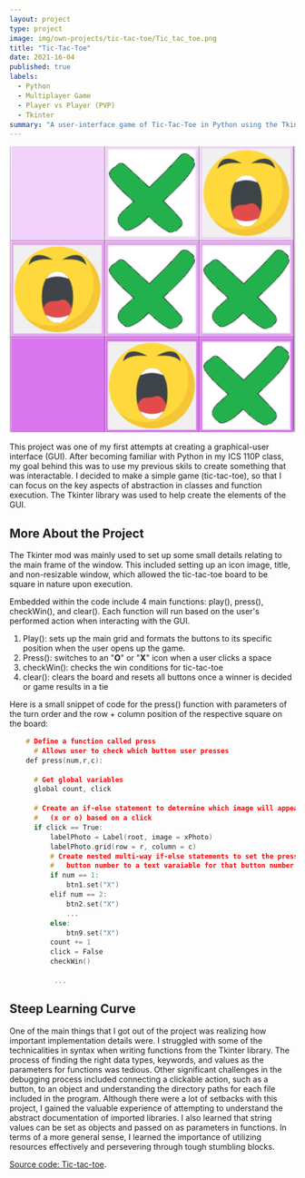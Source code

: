 ```yaml
---
layout: project
type: project
image: img/own-projects/tic-tac-toe/Tic_tac_toe.png
title: "Tic-Tac-Toe"
date: 2021-16-04
published: true
labels:
  - Python
  - Multiplayer Game
  - Player vs Player (PVP)
  - Tkinter
summary: "A user-interface game of Tic-Tac-Toe in Python using the Tkinter mod and Tkinter library functions."
---
```


<img class="img-fluid" src="../img/own-projects/tic-tac-toe/Tic_tac_toe.png">

This project was one of my first attempts at creating a graphical-user interface (GUI). After becoming familiar with Python in my ICS 110P class, my goal behind this was to use my previous skils to create something that was interactable. I decided to make a simple game (tic-tac-toe), so that I can focus on the key aspects of abstraction in classes and function execution. The Tkinter library was used to help create the elements of the GUI. 

## More About the Project

The Tkinter mod was mainly used to set up some small details relating to the main frame of the window. This included setting up an icon image, title, and non-resizable window, which allowed the tic-tac-toe board to be square in nature upon execution. 

Embedded within the code include 4 main functions: play(), press(), checkWin(), and clear(). Each function will run based on the user's performed action when interacting with the GUI. 
  1) Play(): sets up the main grid and formats the buttons to its specific position when the user opens up the game.
  2) Press(): switches to an "**O**" or "**X**" icon when a user clicks a space
  3) checkWin(): checks the win conditions for tic-tac-toe
  4) clear(): clears the board and resets all buttons once a winner is decided or game results in a tie
     
Here is a small snippet of code for the press() function with parameters of the turn order and the row + column position of the respective square on the board:

```cpp
    # Define a function called press
      # Allows user to check which button user presses
    def press(num,r,c):
    
      # Get global variables
      global count, click
  
      # Create an if-else statement to determine which image will appear
      #   (x or o) based on a click
      if click == True:
          labelPhoto = Label(root, image = xPhoto)
          labelPhoto.grid(row = r, column = c)
          # Create nested multi-way if-else statements to set the pressed 
          #   button number to a text varaiable for that button number
          if num == 1:
              btn1.set("X")
          elif num == 2:
              btn2.set("X")
              ...
          else:
              btn9.set("X")
          count += 1
          click = False
          checkWin()
          
           ...

```


## Steep Learning Curve

One of the main things that I got out of the project was realizing how important implementation details were. I struggled with some of the technicalities in syntax when writing functions from the Tkinter library. The process of finding the right data types, keywords, and values as the parameters for functions was tedious. Other significant challenges in the debugging process included connecting a clickable action, such as a button, to an object and understanding the directory paths for each file included in the program. Although there were a lot of setbacks with this project, I gained the valuable experience of attempting to understand the abstract documentation of imported libraries. I also learned that string values can be set as objects and passed on as parameters in functions. In terms of a more general sense, I learned the importance of utilizing resources effectively and persevering through tough stumbling blocks.


[Source code: Tic-tac-toe](https://github.com/jpinera/Tic-tac-toe).
